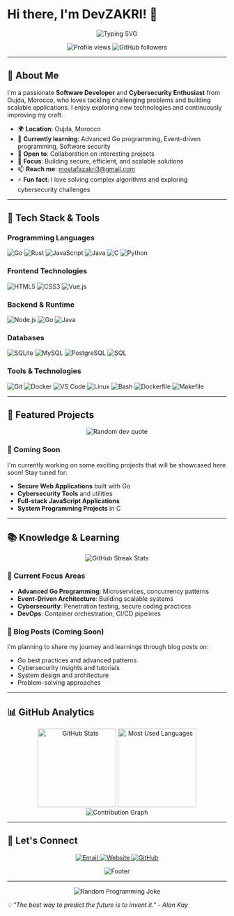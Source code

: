 # Hi there, I'm DevZAKRI! 👋

<div align="center">
  <img src="https://readme-typing-svg.demolab.com?font=Fira+Code&pause=1000&color=36BCF7&center=true&vCenter=true&width=435&lines=Software+Developer;Cybersecurity+Enthusiast;Problem+Solver;Always+Learning+New+Tech" alt="Typing SVG" />
</div>

<p align="center">
  <img src="https://komarev.com/ghpvc/?username=devzakri&label=Profile%20views&color=0e75b6&style=flat" alt="Profile views" />
  <img src="https://img.shields.io/github/followers/devzakri?label=Followers&style=social" alt="GitHub followers" />
</p>

---

## 🚀 About Me

I'm a passionate **Software Developer** and **Cybersecurity Enthusiast** from Oujda, Morocco, who loves tackling challenging problems and building scalable applications. I enjoy exploring new technologies and continuously improving my craft.

- 🌍 **Location**: Oujda, Morocco
- 🌱 **Currently learning**: Advanced Go programming, Event-driven programming, Software security
- 💼 **Open to**: Collaboration on interesting projects
- 🎯 **Focus**: Building secure, efficient, and scalable solutions
- 📫 **Reach me**: [mostafazakri3@gmail.com](mailto:mostafazakri3@gmail.com)
- ⚡ **Fun fact**: I love solving complex algorithms and exploring cybersecurity challenges

---

## 🧰 Tech Stack & Tools

### Programming Languages
<p align="left">
  <img src="https://img.shields.io/badge/Go-00ADD8?style=for-the-badge&logo=go&logoColor=white" alt="Go" />
  <img src="https://img.shields.io/badge/Rust-000000?style=for-the-badge&logo=rust&logoColor=white" alt="Rust" />
  <img src="https://img.shields.io/badge/JavaScript-F7DF1E?style=for-the-badge&logo=javascript&logoColor=black" alt="JavaScript" />
  <img src="https://img.shields.io/badge/Java-007396?style=for-the-badge&logo=java&logoColor=white" alt="Java" />
  <img src="https://img.shields.io/badge/C-00599C?style=for-the-badge&logo=c&logoColor=white" alt="C" />
  <img src="https://img.shields.io/badge/Python-3776AB?style=for-the-badge&logo=python&logoColor=white" alt="Python" />
</p>

### Frontend Technologies
<p align="left">
  <img src="https://img.shields.io/badge/HTML5-E34F26?style=for-the-badge&logo=html5&logoColor=white" alt="HTML5" />
  <img src="https://img.shields.io/badge/CSS3-1572B6?style=for-the-badge&logo=css3&logoColor=white" alt="CSS3" />
  <img src="https://img.shields.io/badge/Vue.js-42B883?style=for-the-badge&logo=vuedotjs&logoColor=white" alt="Vue.js" />
</p>

### Backend & Runtime
<p align="left">
  <img src="https://img.shields.io/badge/Node.js-43853D?style=for-the-badge&logo=node.js&logoColor=white" alt="Node.js" />
  <img src="https://img.shields.io/badge/Go-00ADD8?style=for-the-badge&logo=go&logoColor=white" alt="Go" />
  <img src="https://img.shields.io/badge/Java-007396?style=for-the-badge&logo=java&logoColor=white" alt="Java" />
</p>

### Databases
<p align="left">
  <img src="https://img.shields.io/badge/SQLite-07405E?style=for-the-badge&logo=sqlite&logoColor=white" alt="SQLite" />
  <img src="https://img.shields.io/badge/MySQL-4479A1?style=for-the-badge&logo=mysql&logoColor=white" alt="MySQL" />
  <img src="https://img.shields.io/badge/PostgreSQL-4169E1?style=for-the-badge&logo=postgresql&logoColor=white" alt="PostgreSQL" />
  <img src="https://img.shields.io/badge/SQL-336791?style=for-the-badge&logoColor=white" alt="SQL" />
</p>

### Tools & Technologies
<p align="left">
  <img src="https://img.shields.io/badge/Git-F05032?style=for-the-badge&logo=git&logoColor=white" alt="Git" />
  <img src="https://img.shields.io/badge/Docker-2496ED?style=for-the-badge&logo=docker&logoColor=white" alt="Docker" />
  <img src="https://img.shields.io/badge/VS_Code-007ACC?style=for-the-badge&logo=visual-studio-code&logoColor=white" alt="VS Code" />
  <img src="https://img.shields.io/badge/Linux-FCC624?style=for-the-badge&logo=linux&logoColor=black" alt="Linux" />
  <img src="https://img.shields.io/badge/Bash-121011?style=for-the-badge&logo=gnu-bash&logoColor=white" alt="Bash" />
  <img src="https://img.shields.io/badge/Dockerfile-384D54?style=for-the-badge&logo=docker&logoColor=white" alt="Dockerfile" />
  <img src="https://img.shields.io/badge/Makefile-3F6E8D?style=for-the-badge" alt="Makefile" />
</p>

---

## 📌 Featured Projects

<div align="center">
  <img src="https://quotes-github-readme.vercel.app/api?type=horizontal&theme=dark" alt="Random dev quote"/>
</div>

### 🔗 Coming Soon
I'm currently working on some exciting projects that will be showcased here soon! Stay tuned for:
- **Secure Web Applications** built with Go
- **Cybersecurity Tools** and utilities
- **Full-stack JavaScript Applications**
- **System Programming Projects** in C

---

## 📚 Knowledge & Learning

<div align="center">
  <img src="https://streak-stats.demolab.com?user=devzakri&theme=dark&hide_border=true" alt="GitHub Streak Stats" />
</div>

### 🎯 Current Focus Areas
- **Advanced Go Programming**: Microservices, concurrency patterns
- **Event-Driven Architecture**: Building scalable systems
- **Cybersecurity**: Penetration testing, secure coding practices
- **DevOps**: Container orchestration, CI/CD pipelines

### 📖 Blog Posts (Coming Soon)
I'm planning to share my journey and learnings through blog posts on:
- Go best practices and advanced patterns
- Cybersecurity insights and tutorials
- System design and architecture
- Problem-solving approaches

---

## 📊 GitHub Analytics

<div align="center">
  <img height="180em" src="https://github-readme-stats-livid-seven-35.vercel.app/api?username=devzakri&show_icons=true&theme=dark&include_all_commits=true&count_private=true&hide_border=true&rank_icon=github&cache_seconds=21600&show=reviews,discussions_answered,prs_merged,prs_merged_percentage" alt="GitHub Stats" />
  <img height="180em" src="https://github-readme-stats-livid-seven-35.vercel.app/api/top-langs/?username=devzakri&layout=compact&theme=dark&hide_border=true&langs_count=20&size_weight=0.5&count_weight=0.5&cache_seconds=21600" alt="Most Used Languages" />
</div>

<div align="center">
  <img src="https://github-readme-activity-graph.vercel.app/graph?username=devzakri&theme=react-dark&hide_border=true&area=true" alt="Contribution Graph" />
</div>

---

## 🤝 Let's Connect

<p align="center">
  <a href="mailto:mostafazakri3@gmail.com">
    <img src="https://img.shields.io/badge/Email-D14836?style=for-the-badge&logo=gmail&logoColor=white" alt="Email" />
  </a>
  <a href="https://mzakri.dev">
    <img src="https://img.shields.io/badge/Website-mzakri.dev-0A66C2?style=for-the-badge&logo=google-chrome&logoColor=white" alt="Website" />
  </a>
  <a href="https://github.com/devzakri">
    <img src="https://img.shields.io/badge/GitHub-100000?style=for-the-badge&logo=github&logoColor=white" alt="GitHub" />
  </a>
</p>

<div align="center">
  <img src="https://capsule-render.vercel.app/api?type=waving&color=gradient&height=100&section=footer" alt="Footer" />
</div>

---

<div align="center">
  <img src="https://readme-jokes.vercel.app/api?theme=dark" alt="Random Programming Joke" />
</div>

*💡 "The best way to predict the future is to invent it." - Alan Kay*
